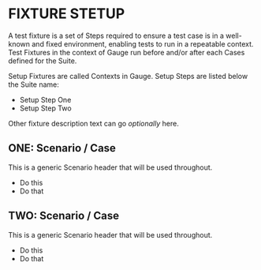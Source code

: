 # FIXTURE STETUP 

A test fixture is a set of Steps required to ensure a test case is in a well-known and fixed environment, 
enabling tests to run in a repeatable context. Test Fixtures in the context of Gauge run before and/or 
after each Cases defined for the Suite. 

Setup Fixtures are called Contexts in Gauge. Setup Steps are listed below the Suite name:

* Setup Step One
* Setup Step Two

Other fixture description text can go *optionally* here. 

## ONE: Scenario / Case 
This is a generic Scenario header that will be used throughout.

  * Do this
  * Do that

## TWO: Scenario / Case 
This is a generic Scenario header that will be used throughout.

  * Do this
  * Do that